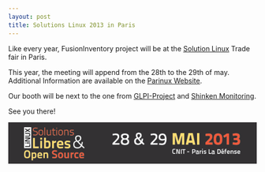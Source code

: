 ```yaml
---
layout: post
title: Solutions Linux 2013 in Paris
---
```


Like every year, FusionInventory project will be at the [Solution Linux](http://www.solutionslinux.fr/Le+village+associatif+_154_161.html)
Trade fair in Paris.

This year, the meeting will append from the 28th to the 29th of may. Additional Information are available on the [Parinux Website](http://www.parinux.org/content/solutions-linux-2013-au-cnit).

Our booth will be next to the one from [GLPI-Project](http://www.glpi-project.org) and [Shinken Monitoring](http://www.shinken-monitoring.org).

See you there!

![Solutions Linux](/news_docs/Linux_600x100.gif)

